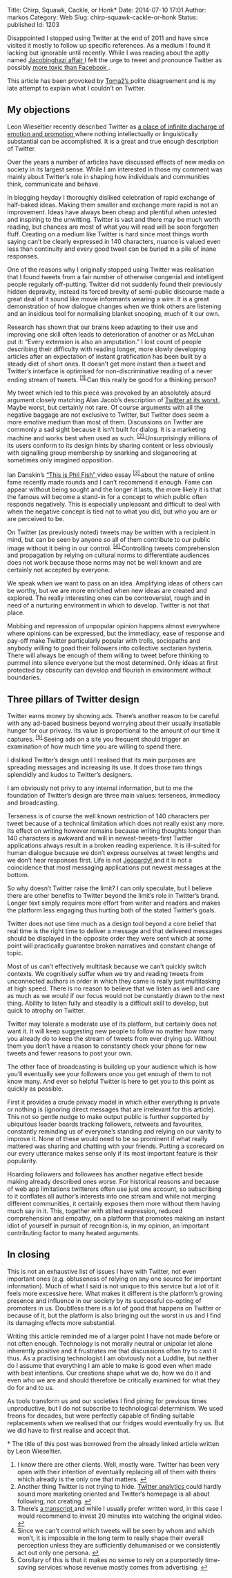Title: Chirp, Squawk, Cackle, or Honk*
Date: 2014-07-10 17:01
Author: markos
Category: Web
Slug: chirp-squawk-cackle-or-honk
Status: published
Id: 1203

<html>
 <body>
  <div>
   <p>
    Disappointed I stopped using Twitter at the end of 2011 and have since visited it mostly to follow up specific references. As a medium I found it lacking but ignorable until recently. While I was reading about the aptly named
    <a href="http://imgur.com/a/nUX1A">
     Jacobinghazi affair
    </a>
    I felt the urge to tweet and pronounce Twitter as possibly
    <a href="https://twitter.com/samastur/status/476707986006880256">
     more toxic than Facebook
    </a>
    .
   </p>
   <p>
    This article has been provoked by
    <a href="http://www.tablix.org/~avian/blog/">
     Tomaž’s
    </a>
    polite disagreement and is my late attempt to explain what I couldn’t on Twitter.
   </p>
   <h2>
    My objections
   </h2>
   <p>
    Leon Wieseltier recently described Twitter as
    <a href="http://www.newrepublic.com/article/118125/leon-wieseltier-responds-alain-de-bottons-attack-twitter">
     a place of infinite discharge of emotion and promotion
    </a>
    where nothing intellectually or linguistically substantial can be accomplished. It is a great and true enough description of Twitter.
   </p>
   <p>
    Over the years a number of articles have discussed effects of new media on society in its largest sense. While I am interested in those my comment was mainly about Twitter’s role in shaping how individuals and communities think, communicate and behave.
   </p>
   <p>
    In blogging heyday I thoroughly disliked celebration of rapid exchange of half-baked ideas. Making them smaller and exchange more rapid is not an improvement. Ideas have always been cheap and plentiful when untested and inspiring to the unwitting. Twitter is vast and there may be much worth reading, but chances are most of what you will read will be soon forgotten fluff. Creating on a medium like Twitter is hard since most things worth saying can’t be clearly expressed in 140 characters, nuance is valued even less than continuity and every good tweet can be buried in a pile of inane responses.
   </p>
   <p>
    One of the reasons why I originally stopped using Twitter was realisation that I found tweets from a fair number of otherwise congenial and intelligent people regularly off-putting. Twitter did not suddenly found their previously hidden depravity, instead its forced brevity of semi-public discourse made a great deal of it sound like movie informants wearing a wire. It is a great demonstration of how dialogue changes when we think others are listening and an insidious tool for normalising blanket snooping, much of it our own.
   </p>
   <p>
    Research has shown that our brains keep adapting to their use and improving one skill often leads to deterioration of another or as McLuhan put it: “Every extension is also an amputation.” I lost count of people describing their difficulty with reading longer, more slowly developing articles after an expectation of instant gratification has been built by a steady diet of short ones. It doesn’t get more instant than a tweet and Twitter’s interface is optimised for non-discriminative reading of a never ending stream of tweets.
    <sup>
     <a href="#twitter-toxic-1-note" id="twitter-toxic-1">
      [1]
     </a>
    </sup>
    Can this really be good for a thinking person?
   </p>
   <p>
    My tweet which led to this piece was provoked by an absolutely absurd argument closely matching Alan Jacob’s description of
    <a href="http://text-patterns.thenewatlantis.com/2013/12/twitter-at-its-worst.html">
     Twitter at its worst
    </a>
    . Maybe worst, but certainly not rare. Of course arguments with all the negative baggage are not exclusive to Twitter, but Twitter does seem a more emotive medium than most of them. Discussions on Twitter are commonly a sad sight because it isn’t built for dialog. It is a marketing machine and works best when used as such.
    <sup>
     <a href="#twitter-toxic-2-note" id="twitter-toxic-2">
      [2]
     </a>
    </sup>
    Unsurprisingly millions of its users conform to its design hints by sharing content or less obviously with signalling group membership by snarking and sloganeering at sometimes only imagined opposition.
   </p>
   <p>
    Ian Danskin’s
    <a href="https://www.youtube.com/watch?v=PmTUW-owa2w">
     “This is Phil Fish”
    </a>
    video essay
    <sup>
     <a href="#twitter-toxic-3-note" id="twitter-toxic-3">
      [3]
     </a>
    </sup>
    about the nature of online fame recently made rounds and I can’t recommend it enough. Fame can appear without being sought and the longer it lasts, the more likely it is that the famous will become a stand-in for a concept to which public often responds negatively. This is especially unpleasant and difficult to deal with when the negative concept is tied not to what you did, but who you are or are perceived to be.
   </p>
   <p>
    On Twitter (as previously noted) tweets may be written with a recipient in mind, but can be seen by anyone so all of them contribute to our public image without it being in our control.
    <sup>
     <a href="#twitter-toxic-4-note" id="twitter-toxic-4">
      [4]
     </a>
    </sup>
    Controlling tweets comprehension and propagation by relying on cultural norms to differentiate audiences does not work because those norms may not be well known and are certainly not accepted by everyone.
   </p>
   <p>
    We speak when we want to pass on an idea. Amplifying ideas of others can be worthy, but we are more enriched when new ideas are created and explored. The really interesting ones can be controversial, rough and in need of a nurturing environment in which to develop. Twitter is not that place.
   </p>
   <p>
    Mobbing and repression of unpopular opinion happens almost everywhere where opinions can be expressed, but the immediacy, ease of response and pay-off make Twitter particularly popular with trolls, sociopaths and anybody willing to goad their followers into collective sectarian hysteria. There will always be enough of them willing to tweet before thinking to pummel into silence everyone but the most determined. Only ideas at first protected by obscurity can develop and flourish in environment without boundaries.
   </p>
   <h2>
    Three pillars of Twitter design
   </h2>
   <p>
    Twitter earns money by showing ads. There’s another reason to be careful with any ad-based business beyond worrying about their usually insatiable hunger for our privacy. Its value is proportional to the amount of our time it captures.
    <sup>
     <a href="#twitter-toxic-5-note" id="twitter-toxic-5">
      [5]
     </a>
    </sup>
    Seeing ads on a site you frequent should trigger an examination of how much time you are willing to spend there.
   </p>
   <p>
    I disliked Twitter’s design until I realised that its main purposes are spreading messages and increasing its use. It does those two things splendidly and kudos to Twitter’s designers.
   </p>
   <p>
    I am obviously not privy to any internal information, but to me the foundation of Twitter’s design are three main values: terseness, immediacy and broadcasting.
   </p>
   <p>
    Terseness is of course the well known restriction of 140 characters per tweet because of a technical limitation which does not really exist any more. Its effect on writing however remains because writing thoughts longer than 140 characters is awkward and will in newest-tweets-first Twitter applications always result in a broken reading experience. It is ill-suited for human dialogue because we don’t express ourselves at tweet lengths and we don’t hear responses first. Life is not
    <a href="http://en.wikipedia.org/wiki/Jeopardy!">
     Jeopardy!
    </a>
    and it is not a coincidence that most messaging applications put newest messages at the bottom.
   </p>
   <p>
    So why doesn’t Twitter raise the limit? I can only speculate, but I believe there are other benefits to Twitter beyond the limit’s role in Twitter’s brand. Longer text simply requires more effort from writer and readers and makes the platform less engaging thus hurting both of the stated Twitter’s goals.
   </p>
   <p>
    Twitter does not use time much as a design tool beyond a core belief that real time is the right time to deliver a message and that delivered messages should be displayed in the opposite order they were sent which at some point will practically guarantee broken narratives and constant change of topic.
   </p>
   <p>
    Most of us can’t effectively multitask because we can’t quickly switch contexts. We cognitively suffer when we try and reading tweets from unconnected authors in order in which they came is really just multitasking at high speed. There is no reason to believe that we listen as well and care as much as we would if our focus would not be constantly drawn to the next thing. Ability to listen fully and steadily is a difficult skill to develop, but quick to atrophy on Twitter.
   </p>
   <p>
    Twitter may tolerate a moderate use of its platform, but certainly does not want it. It will keep suggesting new people to follow no matter how many you already do to keep the stream of tweets from ever drying up. Without them you don’t have a reason to constantly check your phone for new tweets and fewer reasons to post your own.
   </p>
   <p>
    The other face of broadcasting is building up your audience which is how you’ll eventually see your followers once you get enough of them to not know many. And ever so helpful Twitter is here to get you to this point as quickly as possible.
   </p>
   <p>
    First it provides a crude privacy model in which either everything is private or nothing is (ignoring direct messages that are irrelevant for this article). This not so gentle nudge to make output public is further supported by ubiquitous leader boards tracking followers, retweets and favourites, constantly reminding us of everyone’s standing and relying on our vanity to improve it. None of these would need to be so prominent if what really mattered was sharing and chatting with your friends. Putting a scorecard on our every utterance makes sense only if its most important feature is their popularity.
   </p>
   <p>
    Hoarding followers and followees has another negative effect beside making already described ones worse. For historical reasons and because of web app limitations twitterers often use just one account, so subscribing to it conflates all author’s interests into one stream and while not merging different communities, it certainly exposes them more without them having much say in it. This, together with stilted expression, reduced comprehension and empathy, on a platform that promotes making an instant idiot of yourself in pursuit of recognition is, in my opinion, an important contributing factor to many heated arguments.
   </p>
   <h2>
    In closing
   </h2>
   <p>
    This is not an exhaustive list of issues I have with Twitter, not even important ones (e.g. obtuseness of relying on any one source for important information). Much of what I said is not unique to this service but a lot of it feels more excessive here. What makes it different is the platform’s growing presence and influence in our society by its successful co-opting of promoters in us. Doubtless there is a lot of good that happens on Twitter or because of it, but the platform is also bringing out the worst in us and I find its damaging effects more substantial.
   </p>
   <p>
    Writing this article reminded me of a larger point I have not made before or not often enough. Technology is not morally neutral or unipolar let alone inherently positive and it frustrates me that discussions often try to cast it thus. As a practising technologist I am obviously not a Luddite, but neither do I assume that everything I am able to make is good even when made with best intentions. Our creations shape what we do, how we do it and even who we are and should therefore be critically examined for what they do for and to us.
   </p>
   <p>
    As tools transform us and our societies I find pining for previous times unproductive, but I do not subscribe to technological determinism. We used freons for decades, but were perfectly capable of finding suitable replacements when we realised that our fridges would eventually fry us. But we did have to first realise and accept that.
   </p>
   <p>
    * The title of this post was borrowed from the already linked article written by Leon Wieseltier.
   </p>
   <ol>
    <li id="twitter-toxic-1-note">
     I know there are other clients. Well, mostly were. Twitter has been very open with their intention of eventually replacing all of them with theirs which already is the only one that matters.
     <a href="#twitter-toxic-1">
      ↩
     </a>
    </li>
    <li id="twitter-toxic-2-note">
     Another thing Twitter is not trying to hide.
     <a href="https://analytics.twitter.com/about">
      Twitter analytics
     </a>
     could hardly sound more marketing oriented and Twitter’s homepage is all about following, not creating.
     <a href="#twitter-toxic-2">
      ↩
     </a>
    </li>
    <li id="twitter-toxic-3-note">
     There’s
     <a href="http://innuendostudios.tumblr.com/post/89201006992/this-is-phil-fish-transcript">
      a transcript
     </a>
     and while I usually prefer written word, in this case I would recommend to invest 20 minutes into watching the original video.
     <a href="#twitter-toxic-3">
      ↩
     </a>
    </li>
    <li id="twitter-toxic-4-note">
     Since we can’t control which tweets will be seen by whom and which won’t, it is impossible in the long term to really shape their overall perception unless they are sufficiently dehumanised or we consistently act out only one persona.
     <a href="#twitter-toxic-4">
      ↩
     </a>
    </li>
    <li id="twitter-toxic-5-note">
     Corollary of this is that it makes no sense to rely on a purportedly time-saving services whose revenue mostly comes from advertising.
     <a href="#twitter-toxic-5">
      ↩
     </a>
    </li>
   </ol>
  </div>
 </body>
</html>